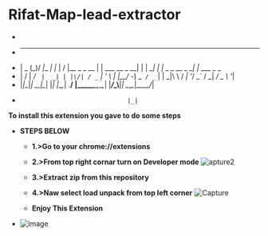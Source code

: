 # Rifat-Map-lead-extractor
* 
*   ___ _  __      _     __  __             _                _   ___     _               _           
*  | _ (_)/ _|__ _| |_  |  \/  |__ _ _ __  | |   ___ __ _ __| | | __|_ _| |_ _ _ __ _ __| |_ ___ _ _ 
*  |   / |  _/ _` |  _| | |\/| / _` | '_ \ | |__/ -_) _` / _` | | _|\ \ /  _| '_/ _` / _|  _/ _ \ '_|
*  |_|_\_|_| \__,_|\__| |_|  |_\__,_| .__/ |____\___\__,_\__,_| |___/_\_\\__|_| \__,_\__|\__\___/_|  
*                                   |_|                                                               
**To install this extension you gave to do some steps**

* **STEPS BELOW**
  * **1.>Go to your chrome://extensions**
  * **2.>From top right cornar turn on Developer mode** ![apture2](https://user-images.githubusercontent.com/54050481/113318022-d3bd2100-9331-11eb-8bba-dafeebff84da.PNG)
 
  * **3.>Extract zip from this repository**
  * **4.>Naw select load unpack from top left corner** ![Capture](https://user-images.githubusercontent.com/54050481/113319640-7a55f180-9333-11eb-88a4-4162550a6328.PNG)

  * **Enjoy This Extension**


* ![image](https://user-images.githubusercontent.com/54050481/113316646-6957b100-9330-11eb-98cd-00f52c65cfc0.png)
